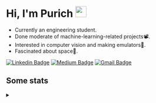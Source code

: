 <h1 align="left">Hi, I'm Purich
<img src="https://media.giphy.com/media/hvRJCLFzcasrR4ia7z/giphy.gif" width="30px"/></h1>

* Currently an engineering student.
* Done moderate of machine-learning-related projects:film_projector:.
* Interested in computer vision and making emulators:space_invader:.
* Fascinated about space:milky_way:.

[![Linkedin Badge](https://img.shields.io/badge/-Purich-blue?style=flat-square&logo=Linkedin&logoColor=white&link=https://www.linkedin.com/in/purich-siritip-16b3b3255/)](https://www.linkedin.com/in/purich-siritip-16b3b3255) [![Medium Badge](https://img.shields.io/badge/-@purich-gray?style=flat-square&labelColor=000000&logo=Medium&link=https://medium.com/@phuritsiritip)](https://medium.com/@phuritsiritip)
[![Gmail Badge](https://img.shields.io/badge/-mark.phurit@gmail.com-c14438?style=flat-square&logo=Gmail&logoColor=white&link=mailto:mark.phurit@gmail.com)](mailto:mark.phurit@gmail.com)

## Some stats

<details>
  <summary></summary>
  
  <!--START_SECTION:waka-->
**I'm an Early 🐤** 

```text
🌞 Morning                254 commits         █████████░░░░░░░░░░░░░░░░   37.41 % 
🌆 Daytime                213 commits         ████████░░░░░░░░░░░░░░░░░   31.37 % 
🌃 Evening                175 commits         ██████░░░░░░░░░░░░░░░░░░░   25.77 % 
🌙 Night                  37 commits          █░░░░░░░░░░░░░░░░░░░░░░░░   05.45 % 
```


📊 **This Week I Spent My Time On** 

```text
💬 Programming Languages: 
Python                   4 hrs 37 mins       ████████████████████████░   96.86 % 
CSV                      3 mins              ░░░░░░░░░░░░░░░░░░░░░░░░░   01.22 % 
Markdown                 2 mins              ░░░░░░░░░░░░░░░░░░░░░░░░░   00.79 % 
Text                     1 min               ░░░░░░░░░░░░░░░░░░░░░░░░░   00.57 % 
Git Config               1 min               ░░░░░░░░░░░░░░░░░░░░░░░░░   00.55 % 

🐱‍💻 Projects: 
orchestra-team-formation 3 hrs 48 mins       ████████████████████░░░░░   79.63 % 
Computer Programming     51 mins             █████░░░░░░░░░░░░░░░░░░░░   18.03 % 
Text-personality         6 mins              █░░░░░░░░░░░░░░░░░░░░░░░░   02.34 % 
```


<!--END_SECTION:waka-->

  <!--START_SECTION:waka-simple-->

```text
From: 19 January 2023 - To: 05 July 2023

Total Time: 48 hrs 38 mins

Python       44 hrs 1 min    ██████████████████████▓░░   90.51 %
C++          1 hr 42 mins    █░░░░░░░░░░░░░░░░░░░░░░░░   03.52 %
YAML         50 mins         ▒░░░░░░░░░░░░░░░░░░░░░░░░   01.74 %
Markdown     37 mins         ▒░░░░░░░░░░░░░░░░░░░░░░░░   01.28 %
Git Config   18 mins         ░░░░░░░░░░░░░░░░░░░░░░░░░   00.62 %
CSV          17 mins         ░░░░░░░░░░░░░░░░░░░░░░░░░   00.59 %
```

<!--END_SECTION:waka-simple-->

  <!--![Anurag's GitHub stats](https://github-readme-stats.vercel.app/api?username=vikimark&show_icons=true&theme=gruvbox_light)-->
  
</details>

<!--
**vikimark/vikimark** is a ✨ _special_ ✨ repository because its `README.md` (this file) appears on your GitHub profile.

Here are some ideas to get you started:

- 🔭 I’m currently working on ...
- 🌱 I’m currently learning ...
- 👯 I’m looking to collaborate on ...
- 🤔 I’m looking for help with ...
- 💬 Ask me about ...
- 📫 How to reach me: ...
- 😄 Pronouns: ...
- ⚡ Fun fact: ...
-->
